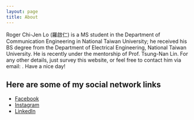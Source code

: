 ```yaml
---
layout: page
title: About
---
```


<p class="message">
Roger Chi-Jen Lo (羅啟仁) is a MS student in the Department of Communication Engineering in National Taiwan University; he received his BS degree from the Department of Electrical Engineering, National Taiwan University. He is recently under the mentorship of Prof. Tsung-Nan Lin. For any other details, just survey this website, or feel free to contact him via email: <intelisef47@gmail.com>. Have a nice day!
</p>

## Here are some of my social network links

* [Facebook](https://www.facebook.com/roger.lo.47.81)
* [Instagram](https://www.instagram.com/rogerlo47/)
* [LinkedIn](https://www.linkedin.com/in/rogerlo47/)
